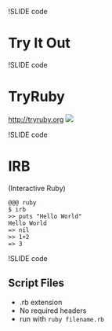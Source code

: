 !SLIDE code
# Try It Out #

!SLIDE code
# TryRuby #
http://tryruby.org
![](images/tryruby.png)

!SLIDE code
# IRB #
(Interactive Ruby)

    @@@ ruby
    $ irb
    >> puts "Hello World"
    Hello World
    => nil
    >> 1+2
    => 3

!SLIDE code
## Script Files ##

* .rb extension
* No required headers
* run with `ruby filename.rb`
